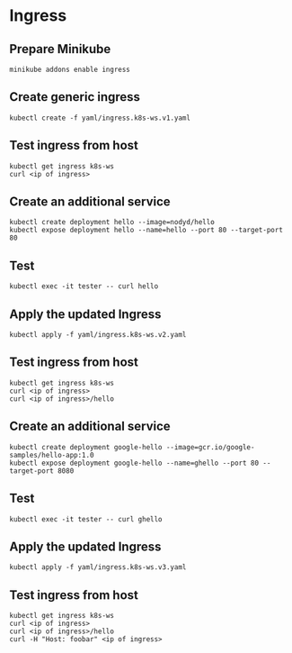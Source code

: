 # Ingress

## Prepare Minikube

```
minikube addons enable ingress
```

## Create generic ingress

```
kubectl create -f yaml/ingress.k8s-ws.v1.yaml
```

## Test ingress from host 

```
kubectl get ingress k8s-ws
curl <ip of ingress>
```

## Create an additional service

```
kubectl create deployment hello --image=nodyd/hello
kubectl expose deployment hello --name=hello --port 80 --target-port 80
```

## Test

```
kubectl exec -it tester -- curl hello
```

## Apply the updated Ingress

```
kubectl apply -f yaml/ingress.k8s-ws.v2.yaml
```

## Test ingress from host

```
kubectl get ingress k8s-ws
curl <ip of ingress>
curl <ip of ingress>/hello
```


## Create an additional service
```
kubectl create deployment google-hello --image=gcr.io/google-samples/hello-app:1.0
kubectl expose deployment google-hello --name=ghello --port 80 --target-port 8080
```

## Test

```
kubectl exec -it tester -- curl ghello
```

## Apply the updated Ingress

```
kubectl apply -f yaml/ingress.k8s-ws.v3.yaml
```

## Test ingress from host

```
kubectl get ingress k8s-ws
curl <ip of ingress>
curl <ip of ingress>/hello
curl -H "Host: foobar" <ip of ingress>
```
